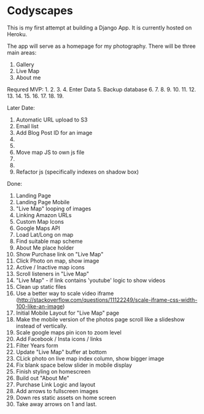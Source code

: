# Codyscapes

This is my first attempt at building a Django App. It is currently hosted on Heroku.

The app will serve as a homepage for my photography.  There will be three main areas:

1. Gallery
2. Live Map
3. About me

Requred MVP:
1.
2.
3.
4. Enter Data
5. Backup database
6.
7.
8.
9.
10.
11.
12.
13.
14.
15.
16.
17.
18.
19.

Later Date:
1. Automatic URL upload to S3
2. Email list
3. Add Blog Post ID for an image
4.
5.
6. Move map JS to own js file
7.
8.
9. Refactor js (specifically indexes on shadow box)

Done:
1. Landing Page
2. Landing Page Mobile
3. "Live Map" looping of images
4. Linking Amazon URLs
5. Custom Map Icons
6. Google Maps API
7. Load Lat/Long on map
8. Find suitable map scheme
9. About Me place holder
10. Show Purchase link on "Live Map"
11. Click Photo on map, show image
12. Active / Inactive map icons
13. Scroll listeners in "Live Map"
14. "Live Map" - if link contains 'youtube' logic to show videos
15. Clean up static files
16. Use a better way to scale video iframe (http://stackoverflow.com/questions/11122249/scale-iframe-css-width-100-like-an-image)
17. Initial Mobile Layout for "Live Map" page
18. Make the mobile version of the photos page scroll like a slideshow instead of vertically.
19. Scale google maps pin icon to zoom level
20. Add Facebook / Insta icons / links
21. Filter Years form
22. Update "Live Map" buffer at bottom
23. CLick photo on live map index column, show bigger image
24. Fix blank space below slider in mobile display
25. Finish styling on homescreen
26. Build out "About Me"
27. Purchase Link Logic and layout
28. Add arrows to fullscreen images
29. Down res static assets on home screen
30. Take away arrows on 1 and last.
